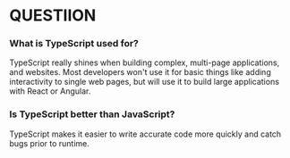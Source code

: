 # QUESTIION

### What is TypeScript used for?
TypeScript really shines when building complex, multi-page applications, and websites. Most developers won't use it for basic things like adding interactivity to single web pages, but will use it to build large applications with React or Angular.

### Is TypeScript better than JavaScript?
TypeScript makes it easier to write accurate code more quickly and catch bugs prior to runtime.
